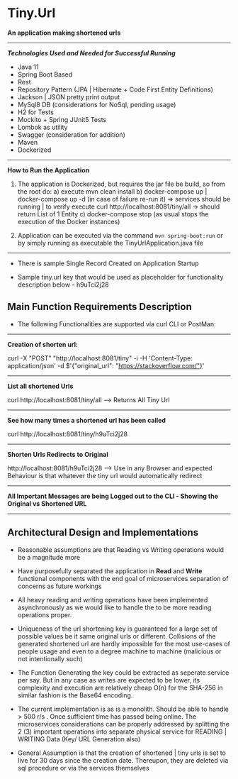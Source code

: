 # Tiny.Url

**An application making shortened urls**

---

***Technologies Used and Needed for Successful Running***

- Java 11
- Spring Boot Based
- Rest
- Repository Pattern (JPA | Hibernate + Code First Entity Definitions)
- Jackson | JSON pretty print output
- MySql8 DB (considerations for NoSql, pending usage) 
- H2 for Tests 
- Mockito + Spring JUnit5 Tests  
- Lombok as utility
- Swagger (consideration for addition)
- Maven
- Dockerized

---

**How to Run the Application**

1. The application is Dockerized, but requires the jar file be build, so from the root do:
   a) execute mvn clean install
   b) docker-compose up | docker-compose up -d (in case of failure re-run it)
   => services should be running | to verify execute curl http://localhost:8081/tiny/all -> should return List of 1 
   Entity
   c) docker-compose stop (as usual stops the execution of the Docker instances)
  

2. Application can be executed via the command `mvn spring-boot:run` or by simply running as executable the 
TinyUrlApplication.java file

---

- There is sample Single Record Created on Application Startup


- Sample tiny.url key that would be used as placeholder for functionality description below - h9uTci2j28

## Main Function Requirements Description

* The following Functionalities are supported via curl CLI or PostMan:

---
**Creation of shorten url:**

curl -X "POST" "http://localhost:8081/tiny" -i -H 'Content-Type: application/json' -d $'{"original_url": "https://stackoverflow.com/"}'

--- 
**List all shortened Urls**

curl http://localhost:8081/tiny/all --> Returns All Tiny Url

---

**See how many times a shortened url has been called**

curl http://localhost:8081/tiny/h9uTci2j28

---

**Shorten Urls Redirects to Original**

http://localhost:8081/h9uTci2j28 --> Use in any Browser and expected Behaviour is that whatever the tiny url would
automatically redirect

---

**All Important Messages are being Logged out to the CLI - Showing the Original vs Shortened URL**

---

## Architectural Design and Implementations

- Reasonable assumptions are that Reading vs Writing operations would be a magnitude more


- Have purposefully separated the application in **Read** and **Write** functional components
with the end goal of microservices separation of concerns as future workings
  

- All heavy reading and writing operations have been implemented asynchronously as we would like to handle
the to be more reading operations proper.
  

- Uniqueness of the url shortening key is guaranteed for a large set of possible values be it same original urls or 
  different. Collisions of the generated shortened url are hardly impossible for the most use-cases of people usage and
  even to a degree machine to machine (malicious or not intentionally such)
  

- The Function Generating the key could be extracted as seperate service per say. But in any case as writes are 
  expected to be lower, its complexity and execution are relatively cheap O(n) for the SHA-256 in similar fashion is 
  the Base64 encoding.
  

- The current implementation is as is a monolith. Should be able to handle > 500 r/s . Once sufficient time has passed
  being online. The microservices considerations can be properly addressed by splitting the 2 (3) important 
  operations into separate physical service for READING | WRITING Data (Key/ URL Generation also)
  
- General Assumption is that the creation of shortened | tiny urls is set to live for 30 days since the creation date.
  Thereupon, they are deleted via sql procedure or via the services themselves